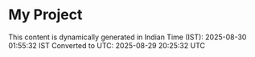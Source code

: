 # My Project

This content is dynamically generated in Indian Time (IST): 2025-08-30 01:55:32 IST
Converted to UTC: 2025-08-29 20:25:32 UTC
